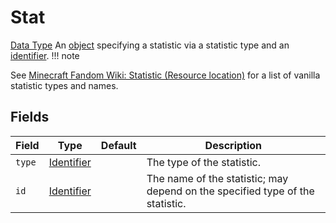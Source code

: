 # Stat
[Data Type](../data_types.md)
An [object](object.md) specifying a statistic via a statistic type and an [identifier](identifier.md).
!!! note
    
  See [Minecraft Fandom Wiki: Statistic (Resource location)](https://minecraft.fandom.com/wiki/Statistics#Resource_location) for a list of vanilla statistic types and names.
## Fields

 | Field | Type | Default | Description | 
|---|---|---|---|
 | `type` | [Identifier](identifier.md) |   | The type of the statistic. | 
 | `id` | [Identifier](identifier.md) |   | The name of the statistic; may depend on the specified type of the statistic. | 

